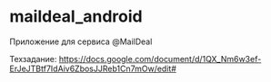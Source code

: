 # maildeal_android
Приложение для сервиса @MailDeal

Техзадание: https://docs.google.com/document/d/1QX_Nm6w3ef-ErJeJTBtf7IdAiv6ZbosJJReb1Cn7mOw/edit#

